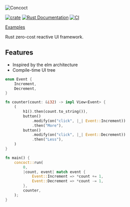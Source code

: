 ![Concoct](https://github.com/matthunz/viewbuilder/blob/main/logo.png?raw=true)

[![crate](https://img.shields.io/crates/v/concoct.svg)](https://crates.io/crates/concoct)
[![Rust Documentation](https://img.shields.io/badge/api-rustdoc-blue.svg)](https://docs.rs/crate/concoct)
[![CI](https://github.com/matthunz/concoct/actions/workflows/rust.yml/badge.svg)](https://github.com/matthunz/concoct/actions/workflows/rust.yml)

[Examples](https://github.com/concoct-rs/concoct/tree/main/examples)

Rust zero-cost reactive UI framework.

## Features
 - Inspired by the elm architecture
 - Compile-time UI tree

```rust
enum Event {
    Increment,
    Decrement,
}

fn counter(count: &i32) -> impl View<Event> {
    (
        h1().then(count.to_string()),
        button()
            .modify(on("click", |_| Event::Increment))
            .then("More"),
        button()
            .modify(on("click", |_| Event::Decrement))
            .then("Less"),
    )
}

fn main() {
    concoct::run(
        0,
        |count, event| match event {
            Event::Increment => *count += 1,
            Event::Decrement => *count -= 1,
        },
        counter,
    );
}
```

